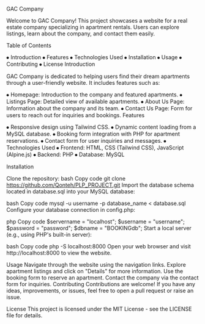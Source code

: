 GAC Company

Welcome to GAC Company! This project showcases a website for a real estate company specializing in apartment rentals. Users can explore listings, learn about the company, and contact them easily.

Table of Contents

⦁	Introduction
⦁	Features
⦁	Technologies Used
⦁	Installation
⦁	Usage
⦁	Contributing
⦁	License
Introduction

GAC Company is dedicated to helping users find their dream apartments through a user-friendly website. It includes features such as:

⦁	Homepage: Introduction to the company and featured apartments.
⦁	Listings Page: Detailed view of available apartments.
⦁	About Us Page: Information about the company and its team.
⦁	Contact Us Page: Form for users to reach out for inquiries and bookings.
Features

⦁	Responsive design using Tailwind CSS.
⦁	Dynamic content loading from a MySQL database.
⦁	Booking form integration with PHP for apartment reservations.
⦁	Contact form for user inquiries and messages.
⦁	Technologies Used
⦁	Frontend: HTML, CSS (Tailwind CSS), JavaScript (Alpine.js)
⦁	Backend: PHP
⦁	Database: MySQL


Installation

Clone the repository:
bash
Copy code
git clone https://github.com/Qonteh/PLP_PROJECT.git
Import the database schema located in database.sql into your MySQL database:

bash
Copy code
mysql -u username -p database_name < database.sql
Configure your database connection in config.php:

php
Copy code
$servername = "localhost";
$username = "username";
$password = "password";
$dbname = "BOOKINGdb";
Start a local server (e.g., using PHP's built-in server):

bash
Copy code
php -S localhost:8000
Open your web browser and visit http://localhost:8000 to view the website.

Usage
Navigate through the website using the navigation links.
Explore apartment listings and click on "Details" for more information.
Use the booking form to reserve an apartment.
Contact the company via the contact form for inquiries.
Contributing
Contributions are welcome! If you have any ideas, improvements, or issues, feel free to open a pull request or raise an issue.

License
This project is licensed under the MIT License - see the LICENSE file for details.

